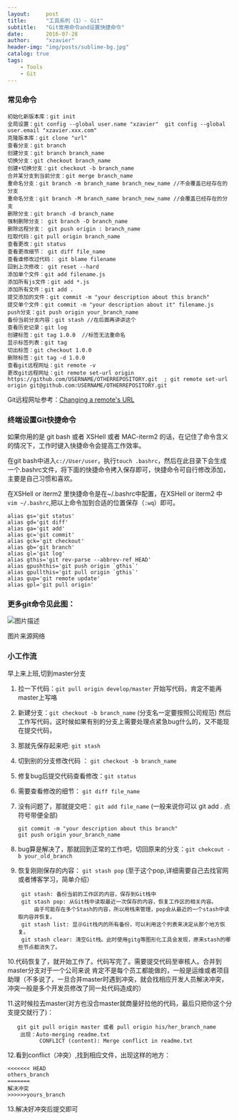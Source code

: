 ```yaml
---
layout:     post
title:      "工具系列（1）- Git"
subtitle:   "Git常用命令and设置快捷命令"
date:       2016-07-28
author:     "xzavier"
header-img: "img/posts/sublime-bg.jpg"
catalog: true
tags:
    - Tools
    - Git
---
```



### 常见命令


    初始化新版本库：git init
    全局设置：git config --global user.name "xzavier"  git config --global user.email "xzavier.xxx.com"
    克隆版本库：git clone "url"
    查看分支：git branch
    创建分支：git branch branch_name
    切换分支：git checkout branch_name
    创建+切换分支：git checkout -b branch_name
    合并某分支到当前分支：git merge branch_name
    重命名分支：git branch -m branch_name branch_new_name //不会覆盖已经存在的分支
    重命名分支：git branch -M branch_name branch_new_name //会覆盖已经存在的分支
    删除分支：git branch -d branch_name 
    强制删除分支： git branch -D branch_name
    删除远程分支： git push origin : branch_name 
    拉取代码：git pull origin branch_name
    查看更改：git status 
    查看更改细节： git diff file_name
    查看谁修改过代码： git blame filename
    回到上次修改： git reset --hard
    添加单个文件：git add filename.js 
    添加所有js文件：git add *.js
    添加所有文件：git add .
    提交添加的文件：git commit -m "your description about this branch"
    提交单个文件：git commit -m "your description about it" filename.js
    push分支：git push origin your_branch_name
    备份当前分支内容：git stash //在后面再讲讲这个
    查看历史记录：git log
    创建标签：git tag 1.0.0  //标签无法重命名
    显示标签列表：git tag 
    切出标签：git checkout 1.0.0
    删除标签：git tag -d 1.0.0
    查看git远程网址：git remote -v
    更改git远程网址：git remote set-url origin https://github.com/USERNAME/OTHERREPOSITORY.git  ; git remote set-url origin git@github.com:USERNAME/OTHERREPOSITORY.git


Git远程网址参考：[Changing a remote's URL][1]

### 终端设置Git快捷命令

如果你用的是 git bash 或者 XSHell 或者 MAC-iterm2 的话，在记住了命令含义的情况下，工作时键入快捷命令会提高工作效率。

在git bash中进入`c://User/user`，执行`touch .bashrc`，然后在此目录下会生成一个.bashrc文件，将下面的快捷命令拷入保存即可，快捷命令可自行修改添加，主要是自己习惯和喜欢。

在XSHell or iterm2 里快捷命令是在~/.bashrc中配置，在XSHell or iterm2 中 `vim ~/.bashrc`,把以上命令加到合适的位置保存（`:wq`）即可。

    alias gs='git status'
    alias gd='git diff'
    alias ga='git add'
    alias gc='git commit'
    alias gck='git checkout'
    alias gb='git branch'
    alias gl='git log'
    alias gthis='git rev-parse --abbrev-ref HEAD'
    alias gpushthis='git push origin `gthis`'
    alias gpullthis='git pull origin `gthis`'
    alias gup='git remote update'
    alias gpl='git pull origin'

### 更多git命令见此图：

![图片描述][2]

图片来源网络

### 小工作流

早上来上班,切到master分支

1. 拉一下代码：`git pull origin develop/master`
   开始写代码，肯定不能再master上写咯
   
2. 新建分支：`git checkout -b branch_name` (分支名一定要按照公司规范)
   然后工作写代码，这时候如果有别的分支上需要处理点紧急bug什么的，又不能现在提交代码，
   
3. 那就先保存起来吧: `git stash`

4. 切到别的分支修改代码 ： `git checkout -b branch_name`

5. 修复bug后提交代码查看修改：`git status`

6. 需要查看修改的细节： `git diff file_name`

7. 没有问题了，那就提交吧： `git add file_name` (一般来说你可以 git add . 点符号带便全部)
   
       git commit -m "your description about this branch"
       git push origin your_branch_name
   
8. bug算是解决了，那就回到正常的工作吧，切回原来的分支：`git chekcout -b your_old_branch`

9. 恢复刚刚保存的内容： `git stash pop` (至于这个pop,详细需要自己去找官网或者博客学习，简单介绍）

        git stash: 备份当前的工作区的内容，保存到Git栈中
        git stash pop: 从Git栈中读取最近一次保存的内容，恢复工作区的相关内容。
            由于可能存在多个Stash的内容，所以用栈来管理，pop会从最近的一个stash中读取内容并恢复。
        git stash list: 显示Git栈内的所有备份，可以利用这个列表来决定从那个地方恢复。
        git stash clear: 清空Git栈。此时使用gitg等图形化工具会发现，原来stash的哪些节点都消失了。  
    
10.代码恢复了，就开始工作了。代码写完了。需要提交代码至审核人。合并到master分支对于一个公司来说
   肯定不是每个员工都能做的，一般是运维或者项目助理（不多说了，一旦合并master时遇到冲突，就会找相应开发人员解决冲突，冲突一般是多个开发员修改了同一处代码造成的）

11.这时候拉去master(对方也没合master就商量好拉他的代码，最后只把你这个分支提交就行了)：

       git git pull origin master 或者 pull origin his/her_branch_name
        出现：Auto-merging readme.txt
              CONFLICT (content): Merge conflict in readme.txt

12.看到conflict（冲突）,找到相应文件，出现这样的地方：
    
    <<<<<<< HEAD 
    others_branch
    =======
    解决冲突
    >>>>>>yours_branch

13.解决好冲突后提交即可





  [1]: https://help.github.com/articles/changing-a-remote-s-url/
  [2]: https://raw.githubusercontent.com/xiaohuazheng/twbm/master/articles/img/git_commonds.png
